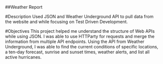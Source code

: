 ##Weather Report

#Description
  Used JSON and Weather Underground API to pull data from the website and while focusing on Test Driven Development.

#Objectives
  This project helped me understand the structure of Web APIs while using JSON. I was able to use HTTParty for requests and merge the information from multiple API endpoints. Using the API from Weather Underground, I was able to find the current conditions of specific locations, a ten-day forecast, sunrise and sunset times, weather alerts, and list all active hurricanes.
